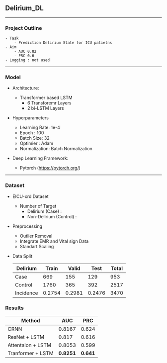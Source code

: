 ## Delirium_DL

---

### Project Outline
    - Task
        - Prediction Delirium State for ICU patietns
    - Aim
        - AUC 0.82
        - PRC 0.6
    - Logging : not used 

---

### Model 

- Architecture:
  - Transformer based LSTM
    - 6 Transforemr Layers
    - 2 bi-LSTM Layers

- Hyperparameters
    - Learning Rate: 1e-4
    - Epoch : 100
    - Batch Size: 32
    - Optimier : Adam
    - Normalization: Batch Normalization

- Deep Learning Framework: 
  - Pytorch (https://pytorch.org/)

---

### Dataset
- EICU-crd Dataset
    - Number of Target
        - Delirium (Case) : 
        - Non-Delirium (Control) : 

- Preprocessing
    - Outlier Removal
    - Integrate EMR and Vital sign Data
    - Standart Scaling

- Data Split

    Delirium      | Train  | Valid  | Test   | Total | 
    ------------- | ------ | ------ | ------ | ----- |
    Case          | 669    | 155    | 129    | 953   |
    Control       | 1760   | 365    | 392    | 2517  |
    Incidence     | 0.2754 | 0.2981 | 0.2476 | 3470  |

### Results

Method                   | AUC     | PRC 
------------------------ | ------- | ------- | 
CRNN                     | 0.8167  | 0.624
ResNet + LSTM            | 0.817   | 0.616
Attentaion + LSTM        | 0.8053  | 0.599 
Tranformer + LSTM        | **0.8251**  | **0.641**


